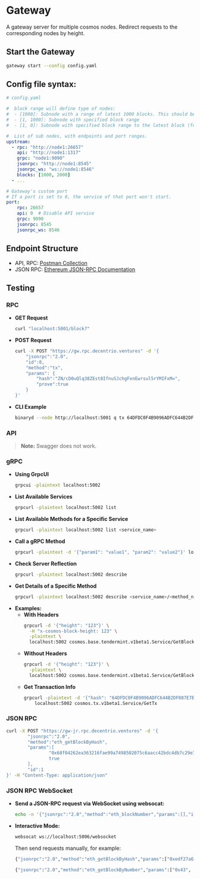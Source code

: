 # Gateway

A gateway server for multiple cosmos nodes. Redirect requests to the corresponding nodes by height.

## Start the Gateway

```bash
gateway start --config config.yaml
```

## Config file syntax:

```yaml
# config.yaml

#  block range will define type of nodes:
#  - [1000]: Subnode with a range of latest 1000 blocks. This should be placed at the top for heighest priority over other nodes.
#  - [1, 1000]: Subnode with specified block range
#  - [1, 0]: Subnode with specified block range to the latest block (for querying without specifying block height)

#  List of sub nodes, with endpoints and port ranges.
upstream:
  - rpc: "http://node1:26657"
    api: "http://node1:1317"
    grpc: "node1:9090"
    jsonrpc: "http://node1:8545"
    jsonrpc_ws: "ws://node1:8546"
    blocks: [1000, 2000]
  - ...

# Gateway's custom port
# If a port is set to 0, the service of that port won't start.
port:
    rpc: 26657
    api: 0  # Disable API service
    grpc: 9090
    jsonrpc: 8545
    jsonrpc_ws: 8546
```

## Endpoint Structure

- API, RPC: [Postman Collection](https://www.postman.com/flight-astronomer-81853429/osmosis)
- JSON RPC: [Ethereum JSON-RPC Documentation](https://documenter.getpostman.com/view/4117254/ethereum-json-rpc/RVu7CT5J)

## Testing

### RPC

- **GET Request**
  ```bash
  curl "localhost:5001/block?"
  ```
- **POST Request**
  ```bash
  curl -X POST "https://gw.rpc.decentrio.ventures" -d '{
      "jsonrpc":"2.0",
      "id":0,
      "method":"tx",
      "params": {
          "hash":"ZN/cD0uQlq38ZEst8IfnuSJchgFxnEwrsul5rYMIFxM=",
          "prove":true
      }
  }'
  ```
- **CLI Example**
  ```bash
  binaryd --node http://localhost:5001 q tx 64DFDC0F4B9096ADFC644B2DF087E7B9225C8601719C4C2BB2E979AD83081713
  ```

### API

> **Note:** Swagger does not work.

### gRPC

- **Using GrpcUI**
  ```bash
  grpcui -plaintext localhost:5002
  ```
- **List Available Services**
  ```bash
  grpcurl -plaintext localhost:5002 list
  ```
- **List Available Methods for a Specific Service**
  ```bash
  grpcurl -plaintext localhost:5002 list <service_name>
  ```
- **Call a gRPC Method**
  ```bash
  grpcurl -plaintext -d '{"param1": "value1", "param2": "value2"}' localhost:5002 <service_name>/<method_name>
  ```
- **Check Server Reflection**
  ```bash
  grpcurl -plaintext localhost:5002 describe
  ```
- **Get Details of a Specific Method**
  ```bash
  grpcurl -plaintext localhost:5002 describe <service_name>/<method_name>
  ```
- **Examples:**
  - **With Headers**
    ```bash
    grpcurl -d '{"height": "123"}' \
      -H "x-cosmos-block-height: 123" \
      -plaintext \
      localhost:5002 cosmos.base.tendermint.v1beta1.Service/GetBlockByHeight
    ```
  - **Without Headers**
    ```bash
    grpcurl -d '{"height": "123"}' \
      -plaintext \
      localhost:5002 cosmos.base.tendermint.v1beta1.Service/GetBlockByHeight
    ```
  - **Get Transaction Info**
    ```bash
    grpcurl -plaintext -d '{"hash": "64DFDC0F4B9096ADFC644B2DF087E7B9225C8601719C4C2BB2E979AD83081713"}' \
        localhost:5002 cosmos.tx.v1beta1.Service/GetTx
    ```

### JSON RPC

```bash
curl -X POST "https://gw-jr.rpc.decentrio.ventures" -d '{
        "jsonrpc":"2.0",
        "method":"eth_getBlockByHash",
        "params":[
                "0x68f04262ea363216fae99a7498502075c6aacc42bdc4db7c29e7f64c2fab0fda",
                true
        ],
        "id":1
}' -H "Content-Type: application/json"
```

### JSON RPC WebSocket

- **Send a JSON-RPC request via WebSocket using websocat:**
  ```bash
  echo -n '{"jsonrpc":"2.0","method":"eth_blockNumber","params":[],"id":1}' | websocat ws://localhost:5006/websocket
  ```
- **Interactive Mode:**
  ```bash
  websocat ws://localhost:5006/websocket
  ```
  Then send requests manually, for example:
  ```bash
  {"jsonrpc":"2.0","method":"eth_getBlockByHash","params":["0xedf27a6af5a10e72102b0ba73940fd3b9fb21900b822178405bbd2a969e408fb", true],"id":1}
  ```
  ```bash
  {"jsonrpc":"2.0","method":"eth_getBlockByNumber","params":["0x43", true],"id":1}
  ```

